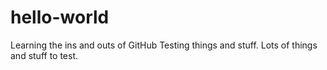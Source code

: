 # hello-world
Learning the ins and outs of GitHub
Testing things and stuff. Lots of things and stuff to test.
